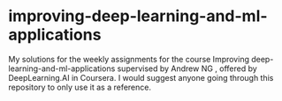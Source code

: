 # improving-deep-learning-and-ml-applications
My solutions for the weekly assignments for the course Improving deep-learning-and-ml-applications supervised by Andrew NG , offered by DeepLearning.AI in Coursera. I would suggest anyone going through this repository to only use it as a reference.
